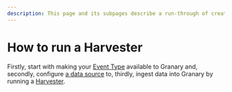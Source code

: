 ```yaml
---
description: This page and its subpages describe a run-through of creating a Harvester
---
```


# How to run a Harvester

Firstly, start with making your [Event Type](event-types.md) available to Granary and, secondly, configure [a data source](../../../operator-reference/installation/with-helm/harvester-api/source-types.md) to, thirdly, ingest data into Granary by running a [Harvester](harvesters.md).

